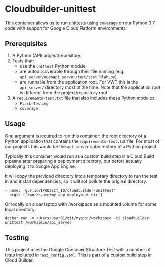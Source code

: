 # Cloudbuilder-unittest

This container allows us to run unittests using `coverage` on our Python 3.7 code with support for Google Cloud Platform environments.

## Prerequisites

1. A Python (API) project/repository.
1. Tests that:
    - use the `unittest` Python module
    - are autodiscoverable through their file naming (e.g. `api_server/openapi_server/test/test_blah.py`)
    - are runnable from the application root. For VWT this is the `api_server/` directory most of the time. Note that the application root is different from the project/repository root.
1. A `requirements-test.txt` file that also includes these Python modules:
    - `Flask-Testing`
    - `coverage`

## Usage

One argument is required to run this container: the root directory of a Python application that contains the `requirements-test.txt` file. For most of our projects this would be the `api_server` subdirectory of a Python project.

Typically this container would run as a custom build step in a Cloud Build pipeline after preparing a deployment directory, but before actually deploying it to Google App Engine.

It will copy the provided directory into a temporary directory to run the test in and install dependencies, so it will not pollute the original directory.

```
- name: 'gcr.io/$PROJECT_ID/cloudbuilder-unittest'
  args: ['/workspace/my-app-deployment-dir']
```

Or locally on a dev laptop with /workspace as a mounted volume for some local directory:

```
docker run -v /Users/user01/git/myapp:/workspace -ti cloudbuilder-unittest /workspace/api_server
```

## Testing

This project uses the Google Container Structure Test with a number of tests included in `test_config.yaml`. This is part of a custom build step in Cloud Builder.
